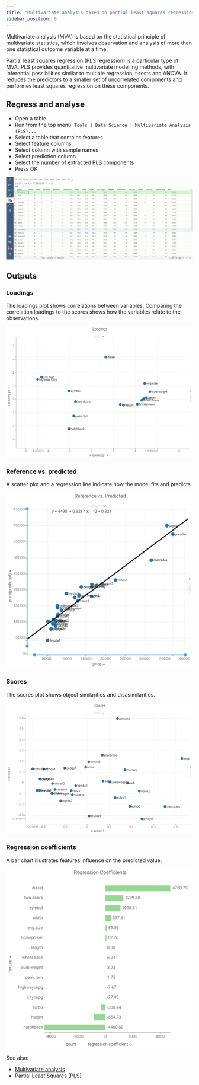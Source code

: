 ```yaml
---
title: "Multivariate analysis based on partial least squares regression"
sidebar_position: 0
---
```


Multivariate analysis (MVA) is based on the statistical principle of multivariate statistics, which involves observation
and analysis of more than one statistical outcome variable at a time.

Partial least squares regression (PLS regression) is a particular type of MVA. PLS provides quantitative multivariate modelling methods, with inferential possibilities similar to multiple regression, t-tests and ANOVA. It reduces the predictors to a smaller set of uncorrelated components and performes least squares regression on these components.

## Regress and analyse

* Open a table
* Run from the top menu: `Tools | Data Science | Multivariate Analysis (PLS)...`
* Select a table that contains features
* Select feature columns
* Select column with sample names
* Select prediction column
* Select the number of extracted PLS components
* Press OK

![add-to-workspace](pls.gif)

## Outputs

### Loadings

The loadings plot shows correlations between variables. Comparing the correlation loadings to the scores shows how the variables relate to the observations.

![loadings.png](loadings.png)

### Reference vs. predicted

A scatter plot and a regression line indicate how the model fits and predicts.

![reference-vs-predicted.png](reference-vs-predicted.png)

### Scores

The scores plot shows object similarities and disasimilarities.

![scores.png](scores.png)

### Regression coefficients

A bar chart illustrates features influence on the predicted value.

![regression-coefficients.png](regression-coefficients.png)

See also:

* [Multivariate analysis](https://en.wikipedia.org/wiki/Multivariate_analysis)
* [Partial Least Squares (PLS)](https://en.wikipedia.org/wiki/Partial_least_squares_regression)
